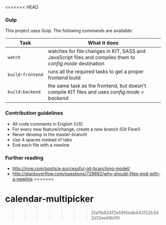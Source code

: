 <<<<<<< HEAD
### Gulp ###

This project uses Gulp. The following commands are available:

| Task        | What it does
| ------------- |-------------|
| `watch` | watches for file changes in KIT, SASS and JavaScript files and compiles them to _config.mode_ destination |
| `build:frontend` | runs all the required tasks to get a proper frontend build |
| `build:backend` | the same task as the frontend, but doesn't compile KIT files and uses _config.mode = backend_ |

### Contribution guidelines ###

* All code comments in English (US)
* For every new feature/change, create a new branch (Git Flow!)
* Never develop in the master-branch!
* Use 4 spaces instead of tabs
* End each file with a newline

### Further reading ###

* http://nvie.com/posts/a-successful-git-branching-model/
* http://stackoverflow.com/questions/729692/why-should-files-end-with-a-newline
=======
# calendar-multipicker
>>>>>>> 2fa1fb924f2e59f4eab443152b342d12ee66b1f0
